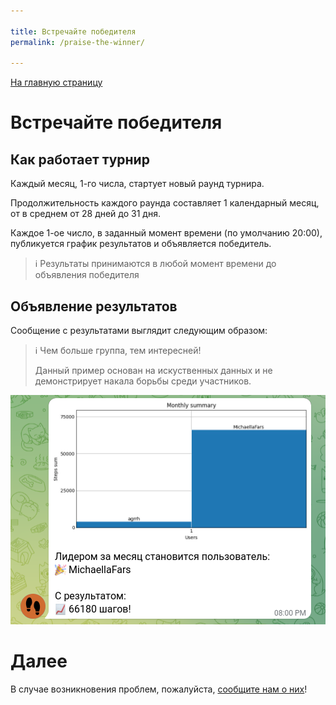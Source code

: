 ```yaml
---

title: Встречайте победителя
permalink: /praise-the-winner/

---
```


[На главную страницу](index.md)

# Встречайте победителя

## Как работает турнир

Каждый месяц, 1-го числа, стартует новый раунд турнира.

Продолжительность каждого раунда составляет 1 календарный месяц, от в среднем от 28 дней до 31 дня.

Каждое 1-ое число, в заданный момент времени (по умолчанию 20:00), публикуется график результатов и объявляется победитель.

>ℹ️ Результаты принимаются в любой момент времени до объявления победителя

## Объявление результатов

Сообщение с результатами выглядит следующим образом:

>ℹ️ Чем больше группа, тем интересней!
>
>Данный пример основан на искуственных данных и не демонстрирует накала борьбы среди участников.

![01](../img/demo/praise-the-winner/01-winner.png)

# Далее

В случае возникновения проблем, пожалуйста, [сообщите нам о них](../report-issues/)!
